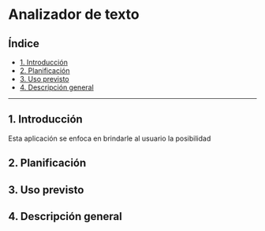 # Analizador de texto

## Índice

* [1. Introducción](#1-Introducción)
* [2. Planificación](#2-Plafinicación)
* [3. Uso previsto](#3-usoprevisto)
* [4. Descripción general](#4-Descripcióngeneral)

***

## 1. Introducción

Esta aplicación se enfoca en brindarle al usuario la posibilidad

## 2. Planificación


## 3. Uso previsto


## 4. Descripción general

